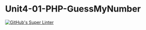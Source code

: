 # Unit4-01-PHP-GuessMyNumber
[![GitHub's Super Linter](https://github.com/ICS20-Programming-Remy-S/Unit4-01-PHP-GuessMyNumber/workflows/GitHub's%20Super%20Linter/badge.svg)](https://github.com/ICS20-Programming-Remy-S/Unit4-01-PHP-GuessMyNumber/actions)